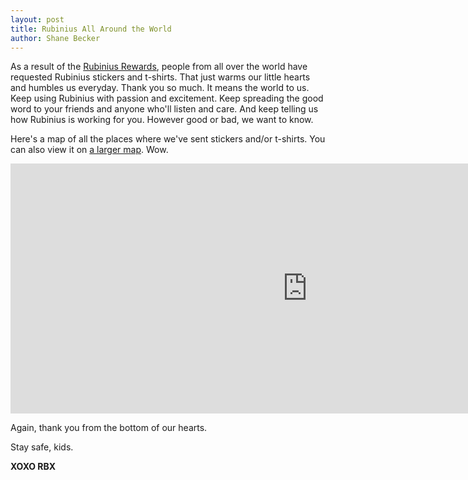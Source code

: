 ```yaml
---
layout: post
title: Rubinius All Around the World
author: Shane Becker
---
```


As a result of the [Rubinius Rewards](http://rubini.us/2011/05/26/rubinius-rewards/ "Announcing Rubinius Rewards - Rubinius"), people from all over the world have requested Rubinius stickers and t-shirts. That just warms our little hearts and humbles us everyday. Thank you so much. It means the world to us. Keep using Rubinius with passion and excitement. Keep spreading the good word to your friends and anyone who'll listen and care. And keep telling us how Rubinius is working for you. However good or bad, we want to know.

Here's a map of all the places where we've sent stickers and/or t-shirts. You can also view it on
[a larger map](https://maps.google.com/maps/ms?msa=0&amp;msid=204706765448868864026.0004a732bcb9b5816e407&amp;ie=UTF8&amp;ll=19.311143,-0.351562&amp;spn=111.602296,333.632812&amp;z=2&amp;source=embed "Rubinius Around the World - Google Maps"). Wow.

<iframe width="950" height="400" frameborder="0" scrolling="no" marginheight="0" marginwidth="0" src="https://maps.google.com/maps/ms?msa=0&amp;msid=204706765448868864026.0004a732bcb9b5816e407&amp;ie=UTF8&amp;ll=19.311143,-0.351562&amp;spn=111.602296,333.632812&amp;z=2&amp;output=embed"></iframe>

Again, thank you from the bottom of our hearts.

Stay safe, kids.

**XOXO RBX**
